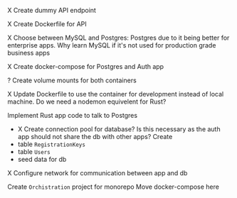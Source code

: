 X Create dummy API endpoint

X Create Dockerfile for API

X Choose between MySQL and Postgres: Postgres due to it being better for enterprise apps. Why learn MySQL if it's not used for production grade business apps

X Create docker-compose for Postgres and Auth app

? Create volume mounts for both containers

X Update Dockerfile to use the container for development instead of local machine. Do we need a nodemon equivelent for Rust?

Implement Rust app code to talk to Postgres
  - X Create connection pool for database? Is this necessary as the auth app should not share the db with other apps?
  Create 
  - table `RegistrationKeys`
  - table `Users`
  - seed data for db

X Configure network for communication between app and db

Create `Orchistration` project for monorepo
    Move docker-compose here